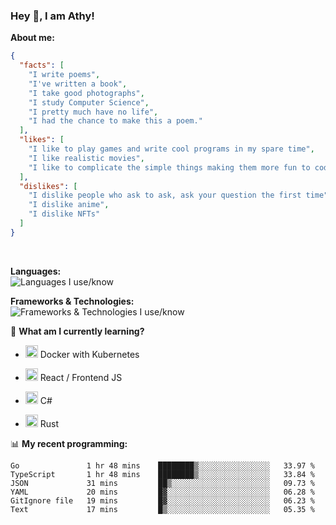 ### Hey 👋, I am Athy!<br>

**About me:**


```json
{
  "facts": [
    "I write poems",
    "I've written a book",
    "I take good photographs",
    "I study Computer Science",
    "I pretty much have no life",
    "I had the chance to make this a poem."
  ],
  "likes": [
    "I like to play games and write cool programs in my spare time",
    "I like realistic movies",
    "I like to complicate the simple things making them more fun to code."
  ],
  "dislikes": [
    "I dislike people who ask to ask, ask your question the first time",
    "I dislike anime",
    "I dislike NFTs"
  ]
}
```
<br>


**Languages:**<br>
![Languages I use/know](https://skillicons.dev/icons?i=py,js,html,go,lua,java)

**Frameworks & Technologies:**<br />
![Frameworks & Technologies I use/know](https://skillicons.dev/icons?i=nodejs,nextjs,ts,react,express,docker,kubernetes,mysql,postgresql,mongodb,git,github,tailwind)

📙 **What am I currently learning?**

- <img height="20" src="https://cdn.jsdelivr.net/gh/devicons/devicon/icons/docker/docker-original.svg" /> Docker with Kubernetes

- <img height="20" src="https://cdn.jsdelivr.net/gh/devicons/devicon/icons/react/react-original.svg" /> React / Frontend JS

- <img height="20" src="https://cdn.jsdelivr.net/gh/devicons/devicon/icons/csharp/csharp-original.svg" /> C#
- <img height="20" src="https://cdn.jsdelivr.net/gh/devicons/devicon/icons/rust/rust-plain.svg" /> Rust

📊 **My recent programming:**

<!--START_SECTION:waka-->

```text
Go               1 hr 48 mins    ████████▒░░░░░░░░░░░░░░░░   33.97 %
TypeScript       1 hr 48 mins    ████████▒░░░░░░░░░░░░░░░░   33.84 %
JSON             31 mins         ██▒░░░░░░░░░░░░░░░░░░░░░░   09.73 %
YAML             20 mins         █▓░░░░░░░░░░░░░░░░░░░░░░░   06.28 %
GitIgnore file   19 mins         █▓░░░░░░░░░░░░░░░░░░░░░░░   06.23 %
Text             17 mins         █▒░░░░░░░░░░░░░░░░░░░░░░░   05.35 %
```

<!--END_SECTION:waka-->
